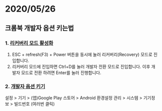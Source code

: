 # 2020/05/26

## 크롬북 개발자 옵션 키는법 

### 1. [리커버리 모드 활성화](http://blog.poin2.com/2015/07/how-to-enter-chromebook-dev-mode/)
1. ESC + refresh(F3) + Power 버튼을 동시에 눌러 리커버리(Recovery) 모드로 진입합니다.
2. 리커버리 모드에 진입하면 Ctrl+D를 눌러 개발자 전환 모드로 진입합니다. 이후 개발자 모드로 전환 하려면 Enter를 눌러 진행합니다.

### 2. [개발자 옵션 키기](https://faith-developer.tistory.com/190)
설정 > 기기 > (앱)Google Play 스토어 > Android 환경설정 관리 > 시스템 > 기기정보 > 빌드번호 (여러번 클릭)


